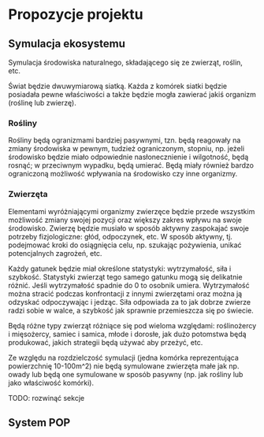 # Propozycje projektu
## Symulacja ekosystemu

Symulacja środowiska naturalnego, składającego się ze zwierząt, roślin, etc.

Świat będzie dwuwymiarową siatką. Każda z komórek siatki będzie posiadała pewne właściwości a także będzie mogła
zawierać jakiś organizm (roślinę lub zwierzę).

### Rośliny
Rośliny będą ogranizmami bardziej pasywnymi, tzn. będą reagowały na zmiany środowiska w pewnym, tudzież ograniczonym,
stopniu, np. jeżeli środowisko będzie miało odpowiednie nasłonecznienie i wilgotność, będą rosnąć; w przeciwnym wypadku,
będą umierać. Będą miały również bardzo ograniczoną możliwość wpływania na środowisko czy inne organizmy.

### Zwierzęta
Elementami wyróżniającymi organizmy zwierzęce będzie przede wszystkim możliwość zmiany swojej pozycji oraz większy
zakres wpływu na swoje środowisko. Zwierzę będzie musiało w sposób aktywny zaspokajać swoje potrzeby fizjologiczne:
głód, odpoczynek, etc. W sposób aktywny, tj. podejmować kroki do osiągnięcia celu, np. szukając pożywienia, unikać
potencjalnych zagrożeń, etc.

Każdy gatunek będzie miał określone statystyki: wytrzymałość, siła i szybkość. Statystyki zwierząt tego samego gatunku mogą się delikatnie różnić. Jeśli wytrzymałość spadnie do 0 to osobnik umiera. Wytrzymałość można stracić podczas konfrontacji z innymi zwierzętami oraz można ją odzyskać odpoczywając i jedząc. Siła odpowiada za to jak dobrze zwierze radzi sobie w walce, a szybkość jak sprawnie przemieszcza się po świecie.

Będą różne typy zwierząt różniące się pod wieloma względami: roślinożercy i mięsożercy, samiec i samica, młode i dorosłe, jak dużo potomstwa będą produkować, jakich strategii będą używać aby przeżyć, etc.

Ze względu na rozdzielczość symulacji (jedna komórka reprezentująca powierzchnię 10-100m^2) nie będą symulowane
zwierzęta małe jak np. owady lub będą one symulowane w sposób pasywny (np. jak rośliny lub jako właściwość komórki).

TODO: rozwinąć sekcje

## System POP
